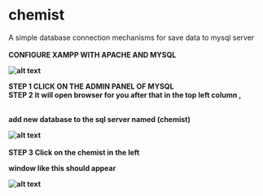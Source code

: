 # chemist
A simple database connection mechanisms for save data to mysql server <br> <br> 
<b>CONFIGURE XAMPP WITH APACHE AND MYSQL <b> <br>

![alt text](https://github.com/SS0809/chemist/blob/cbfa2b8eb5bd2e81d61c525bb806b66fc6962696/xampp_sql.PNG)
  
 <b> STEP 1 <b>   <b>CLICK ON THE ADMIN PANEL OF MYSQL <b> 
  <br>
<b> STEP 2 <b>  It will open browser for you after that in the top left column ,
  
  <br>
  add new database to the sql server named (chemist)<br>
 
  ![alt text](https://github.com/SS0809/chemist/blob/cbfa2b8eb5bd2e81d61c525bb806b66fc6962696/sql_config.PNG)<br><br>
  <b>STEP 3 <b>   <b> Click on the chemist in the left<b>
 
 window like this should appear

 ![alt text](  https://github.com/SS0809/chemist/blob/ee0494627994acc62c674ef69913e598d3e79cab/sql_databse.PNG)
  
  
